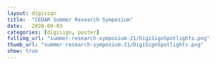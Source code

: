 ```yaml
---
layout: digisign
title:  "CEDAR Summer Research Symposium"
date:   2020-09-03
categories: [digisign, poster]
fullimg_url: "summer-research-symposium-21/DigiSignSpotlights.png"
thumb_url: "summer-research-symposium-21/DigiSignSpotlights.png"
show: true
---
```

